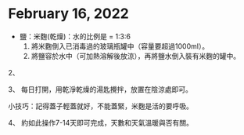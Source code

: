 # February 16, 2022

- 鹽：米麴(乾燥)：水的比例是 = 1:3:6
   1. 將米麴倒入已消毒過的玻璃瓶罐中（容量要超過1000ml）。
   2. 將鹽容於水中（可加熱溶解後放涼），再將鹽水倒入裝有米麴的罐中。

2、 

3、 每日打開，用乾淨乾燥的湯匙攪拌，放置在陰涼處即可。

小技巧：記得蓋子輕蓋就好，不能蓋緊，米麴是活的要呼吸。

4、 約如此操作7-14天即可完成，天數和天氣溫暖與否有關。